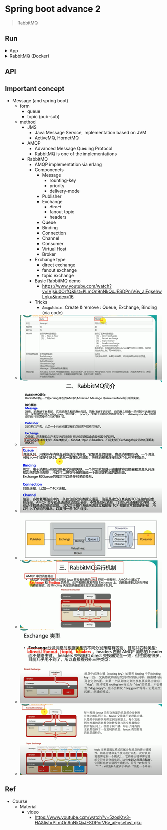 # Spring boot advance 2
> RabbitMQ


## Run

<details>
<summary>App</summary>

```bash
#---------------------------
# Run app
#---------------------------

# build
mvn package

# run
java -jar <built_jar>


#---------------------------
# Run Mysql
#---------------------------
brew services start mysql
mysql -u root
```

</details>

<details>
<summary>RabbitMQ (Docker)</summary>

```bash
#---------------------------
# Run RabbitMQ
#---------------------------

# Install RabbitMQ (Docker)
# https://www.youtube.com/watch?v=IVjsiu0OrfQ&list=PLmOn9nNkQxJESDPnrV6v_aiFgsehwLgku&index=16
# management : has UI
docker pull rabbitmq:3.10-management

# check pull images
# account : guest, pwd: guest
docker images

# run Redis (Docker)
# -d : run in background
# -p : expose docker internal 6379 port to local machine's 6379 port 
# --name : name docker instance
# name of iamge we want to run
# 5672 : client, RabbitMQ port, 15672: UI port
docker run -d -p 5672:5672 -p 15672:15672 --name myrabbitmq <docker_img_id>

# visit RabbitMQ UI
# http://localhost:15672/

docker ps -a

# remove/stop container
docker stop <container_id>
docker rm  <container_id>
```
</details>

## API

## Important concept

- Message (and spring boot)
	- form
		- queue
		- topic (pub-sub)
	- method
		- JMS
			- Java Message Service, implementation based on JVM
			- ActiveMQ, HornetMQ
		- AMQP
			- Advanced Message Queuing Protocol
			- RabbitMQ is one of the implementations
		- RabbitMQ
			- AMQP implementation via erlang
			- Componenets
				- Message
					- rounting-key
					- priority
					- delivery-mode
				- Publisher
				- Exchange
					- direct
					- fanout topic
					- headers
				- Queue
				- Binding
				- Connection
				- Channel
				- Consumer
				- Virtual Host
				- Broker
			- Exchange type
				- direct exchange
				- fanout exchange
				- topic exchange
			- Basic RabbitMQ demo
				- https://www.youtube.com/watch?v=IVjsiu0OrfQ&list=PLmOn9nNkQxJESDPnrV6v_aiFgsehwLgku&index=16
			- Tricks
				-  `AmqpAdmin`: Create & remove : Queue, Exchange, Binding (via code)
	- <img src ="https://github.com/yennanliu/SpringPlayground/blob/main/springBootAdvance2/doc/pic/jms_amqp.png">
	- <img src ="https://github.com/yennanliu/SpringPlayground/blob/main/springBootAdvance2/doc/pic/RabbitMQ1.png">
	- <img src ="https://github.com/yennanliu/SpringPlayground/blob/main/springBootAdvance2/doc/pic/RabbitMQ2.png">
	- <img src ="https://github.com/yennanliu/SpringPlayground/blob/main/springBootAdvance2/doc/pic/RabbitMQ3.png">
	- <img src ="https://github.com/yennanliu/SpringPlayground/blob/main/springBootAdvance2/doc/pic/RabbitMQ4.png">
	- <img src ="https://github.com/yennanliu/SpringPlayground/blob/main/springBootAdvance2/doc/pic/RabbitMQ5.png">
	- <img src ="https://github.com/yennanliu/SpringPlayground/blob/main/springBootAdvance2/doc/pic/RabbitMQ6.png">


## Ref
- Course
	- Material
		- video
			- https://www.youtube.com/watch?v=5zosKtv3-HA&list=PLmOn9nNkQxJESDPnrV6v_aiFgsehwLgku
